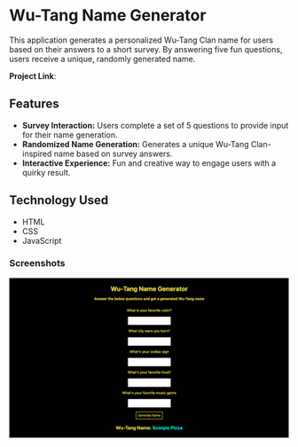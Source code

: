 # Wu-Tang Name Generator 

This application generates a personalized Wu-Tang Clan name for users based on their answers to a short survey. By answering five fun questions, users receive a unique, randomly generated name.

**Project Link**:

## Features
- **Survey Interaction:** Users complete a set of 5 questions to provide input for their name generation.
- **Randomized Name Generation:** Generates a unique Wu-Tang Clan-inspired name based on survey answers.
- **Interactive Experience:** Fun and creative way to engage users with a quirky result.

## Technology Used
- HTML
- CSS
- JavaScript

### Screenshots
<img src="wu-tang-name-screenshot.png" alt="Wu-tang name generator" width="1000"/>
